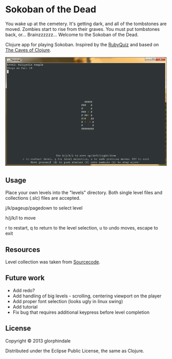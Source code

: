 # Sokoban of the Dead

You wake up at the cemetery. It's getting dark, and all of the tombstones are moved.
Zombies start to rise from their graves. You must put tombstones back, or... Brainzzzzzz...
Welcome to the Sokoban of the Dead.

Clojure app for playing Sokoban.
Inspired by the [RubyQuiz](http://www.rubyquiz.com/quiz5.html) and based on [The Caves of Clojure](http://stevelosh.com/blog/2012/07/caves-of-clojure-01/).

![Sokoban of the Dead screenshot](screenshot.png "Sokoban of the Dead")

## Usage

Place your own levels into the "levels" directory. Both single level files and collections (.slc) files are accepted.

j/k/pageup/pagedown to select level

h/j/k/l to move

r to restart, q to return to the level selection, u to undo moves, escape to exit

## Resources

Level collection was taken from [Sourcecode](http://www.sourcecode.se/sokoban/levtext.php?file=Original.slc).

## Future work

* Add redo?
* Add handling of big levels - scrolling, centering viewport on the player
* Add proper font selection (looks ugly in linux swing)
* Add tutorial
* Fix bug that requires additional keypress before level completion

## License

Copyright © 2013 glorphindale

Distributed under the Eclipse Public License, the same as Clojure.
